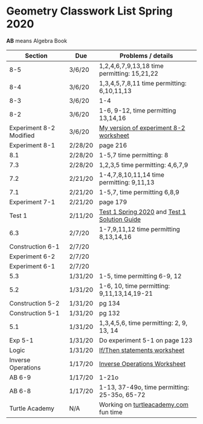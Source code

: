 # Geometry Classwork List Spring 2020
**AB** means Algebra Book

|Section | Due | Problems / details |
|--------|-----|--------------------|
|8-5| 3/6/20 | 1,2,4,6,7,9,13,18 time permitting: 15,21,22
|8-4| 3/6/20 | 1,3,4,5,7,8,11  time permitting: 6,10,11,13
|8-3| 3/6/20 | 1-4
|8-2| 3/6/20 | 1-6, 9-12, time permitting 13,14,16
|Experiment 8-2 Modified| 3/6/20 | [My version of experiment 8-2 worksheet](https://docs.google.com/document/d/1OJdMUD-Lp3_mPud57kvjJVXGDlW2H_X0TwJZS9PE_vQ/edit?usp=sharing)
|Experiment 8-1| 2/28/20| page 216
|8.1 | 2/28/20 | 1-5,7 time permitting: 8
|7.3 | 2/28/20 | 1,2,3,5 time permitting: 4,6,7,9
|7.2 | 2/21/20 | 1-4,7,8,10,11,14    time permitting: 9,11,13
|7.1 | 2/21/20 | 1-5,7, time permitting 6,8,9
|Experiment 7-1|2/21/20| page 179
|Test 1| 2/11/20| [Test 1 Spring 2020](math/geom-test3.pdf) and [Test 1 Solution Guide](math/geom-test3-solutions.pdf)
|6.3 | 2/7/20 | 1-7,9,11,12 time permitting 8,13,14,16
|Construction 6-1 | 2/7/20 |
|Experiment 6-2 | 2/7/20 |
|Experiment 6-1 | 2/7/20 |
|5.3 | 1/31/20 | 1-5, time permitting 6-9, 12
|5.2 | 1/31/20 | 1-6, 10, time permitting: 9,11,13,14,19-21
|Construction 5-2 | 1/31/20 | pg 134
|Construction 5-1| 1/31/20 | pg 132 |
|5.1 | 1/31/20 | 1,3,4,5,6, time permitting: 2, 9, 13, 14
|Exp 5-1 | 1/31/20 | Do experiment 5-1 on page 123
|Logic | 1/31/20 | [If/Then statements worksheet](https://docs.google.com/document/d/16yZcxPdqroJxTGBbPCah5B3zWJ6MJ96-u7taAYqN7hQ/edit?usp=sharing)
|Inverse Operations| 1/17/20 | [Inverse Operations Worksheet](https://docs.google.com/document/d/1QNPmsbSLnEI6cd8QfnJRde7OSwZOBHy_oVIJUfIiuuc/edit?usp=sharing)
|AB 6-9 | 1/17/20 | 1-21o
|AB 6-8 | 1/17/20 | 1-13, 37-49o, time permitting: 25-35o, 65-72
| Turtle Academy | N/A | Working on [turtleacademy.com](turtleacademy.com) fun time
